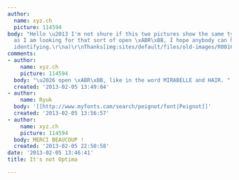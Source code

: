 ```yaml
---
author:
  name: xyz.ch
  picture: 114594
body: "Hello \u2013 I'm not shure if this two pictures show the same typeface, but
  as I am looking for that sort of open \xABR\xBB, I hope anybody can help me with
  identifying.\r\na)\r\nThanks[img:sites/default/files/old-images/R0016718_id_6226.jpg]\r\nb)\r\n[img:sites/default/files/old-images/R0016717_id_5851.jpg]"
comments:
- author:
    name: xyz.ch
    picture: 114594
  body: "\u2026 open \xABR\xBB, like in the word MIRABELLE and HAIR. "
  created: '2013-02-05 13:49:04'
- author:
    name: Ryuk
  body: '[[http://www.myfonts.com/search/peignot/font|Peignot]]'
  created: '2013-02-05 13:56:57'
- author:
    name: xyz.ch
    picture: 114594
  body: MERCI BEAUCOUP !
  created: '2013-02-05 22:50:58'
date: '2013-02-05 13:46:41'
title: It's not Optima

---
```

